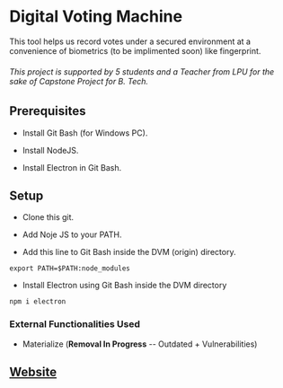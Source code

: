 # Digital Voting Machine

This tool helps us record votes under a secured environment at a convenience of biometrics (to be implimented soon) like fingerprint.

###### <i>This project is supported by 5 students and a Teacher from LPU for the sake of Capstone Project for B. Tech.</i>

## Prerequisites
- Install Git Bash (for Windows PC).

- Install NodeJS.

- Install Electron in Git Bash.

## Setup
- Clone this git.

- Add Noje JS to your PATH.

- Add this line to Git Bash inside the DVM (origin) directory.
```
export PATH=$PATH:node_modules
```

- Install Electron using Git Bash inside the DVM directory 
```
npm i electron
```

### External Functionalities Used
- Materialize (<b>Removal In Progress</b> -- Outdated + Vulnerabilities)

## [Website](https://dark-n00b.github.io/DVM/)
